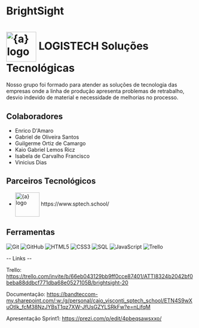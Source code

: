 # BrightSight

<h1>
    <img align="center" width="80px" src="https://avatars.githubusercontent.com/u/180440007?v=4" img width="80" alt="{a} logo" class="img-fluid"></a>
    <span>LOGISTECH Soluções Tecnológicas</span>
</h1>

Nosso grupo foi formado para atender as soluções de tecnologia das empresas onde a linha de produção apresenta problemas de retrabalho, desvio indevido de material e necessidade de melhorias no processo.

## Colaboradores
- Enrico D'Amaro
- Gabriel de Oliveira Santos
- Guilgerme Ortiz de Camargo
- Kaio Gabriel Lemos Ricz
- Isabela de Carvalho Francisco
- Vinicius Dias

## Parceiros Tecnológicos
- <a href="https://www.sptech.school/">
      <img align="center" width="65px" src="https://moodle.sptech.school/pluginfile.php/1/core_admin/logo/0x150/1692971033/sptech_principal_ciano.png" alt="{a} logo" class="img-fluid"></a> https://www.sptech.school/

## Ferramentas
![Git](https://img.shields.io/badge/Git-000?style=for-the-badge&logo=git)
![GitHub](https://img.shields.io/badge/GitHub-000?style=for-the-badge&logo=github)
![HTML5](https://img.shields.io/badge/HTML-000?style=for-the-badge&logo=html5)
![CSS3](https://img.shields.io/badge/CSS-000?style=for-the-badge&logo=css3&logoColor=30A3DC)
![SQL](https://img.shields.io/badge/sql-000?style=for-the-badge&logo=mysql)
![JavaScript](https://img.shields.io/badge/JavaScript-000?style=for-the-badge&logo=javascript)
![Trello](https://img.shields.io/badge/trello-000?style=for-the-badge&logo=trello&logoColor=30A3DC)

-- Links --

Trello: https://trello.com/invite/b/66eb043129bb9ff0cce87401/ATTI8324b2042bf0beba88ddbcf771dba68e0527105B/brightsight-20

Documentação: https://bandteccom-my.sharepoint.com/:w:/g/personal/caio_visconti_sptech_school/ETN4S9wXuOtIk_fcM38NzJYBsT1qz7XW-JfUsGZYLSRkFw?e=nLjfqM

Apresentação Sprint1: https://prezi.com/p/edit/4pbeqsawsxxo/
